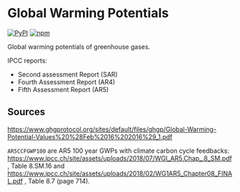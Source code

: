 # Global Warming Potentials
[![PyPI](https://img.shields.io/pypi/v/globalwarmingpotentials.svg)](https://pypi.org/project/globalwarmingpotentials/)
[![npm](https://img.shields.io/npm/v/globalwarmingpotentials.svg)](https://www.npmjs.com/package/globalwarmingpotentials)

Global warming potentials of greenhouse gases.

IPCC reports:

- Second assessment Report (SAR)
- Fourth Assessment Report (AR4)
- Fifth Assessment Report (AR5)

## Sources

https://www.ghgprotocol.org/sites/default/files/ghgp/Global-Warming-Potential-Values%20%28Feb%2016%202016%29_1.pdf

`AR5CCFGWP100` are AR5 100 year GWPs with climate carbon cycle feedbacks:
https://www.ipcc.ch/site/assets/uploads/2018/07/WGI_AR5.Chap_.8_SM.pdf, Table 8.SM.16 and https://www.ipcc.ch/site/assets/uploads/2018/02/WG1AR5_Chapter08_FINAL.pdf , Table 8.7 (page 714).


